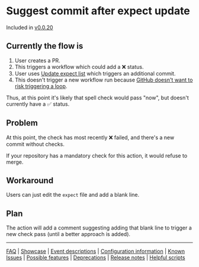 # Suggest commit after expect update

Included in [v0.0.20](https://github.com/check-spelling/check-spelling/releases/tag/v0.0.20)

## Currently the flow is

1. User creates a PR.
2. This triggers a workflow which could add a ❌ status.
3. User uses [Update expect list](./Feature:-Update-expect-list.md) which triggers an additional commit.
4. This doesn't trigger a new workflow run because [GitHub doesn't want to risk triggering a loop](https://docs.github.com/en/actions/reference/authentication-in-a-workflow#using-the-github_token-in-a-workflow).

Thus, at this point it's likely that spell check would pass "now", but doesn't currently have a ✅ status.

## Problem

At this point, the check has most recently ❌ failed, and there's a new commit without checks.

If your repository has a mandatory check for this action, it would refuse to merge.

## Workaround

Users can just edit the `expect` file and add a blank line.

## Plan

The action will add a comment suggesting adding that blank line to trigger a new check pass (until a better approach is added).

---
[FAQ](FAQ.md) | [Showcase](Showcase.md) | [Event descriptions](Event-descriptions.md) | [Configuration information](Configuration-information.md) | [Known Issues](Known-Issues.md) | [Possible features](Possible-features.md) | [Deprecations](Deprecations.md) | [Release notes](Release-notes.md) | [Helpful scripts](Helpful-scripts.md)
